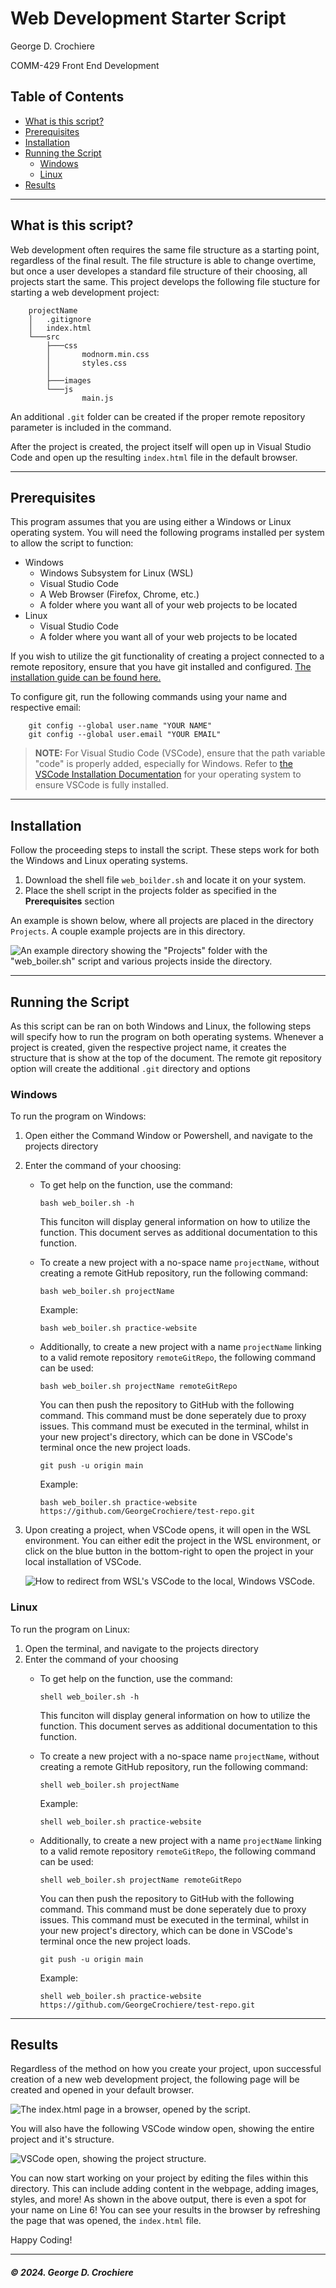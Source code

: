 <link rel="stylesheet" href="https://unpkg.com/bamboo.css/dist/dark.min.css">
<link rel="stylesheet" href="./src/css/styles.css">

# Web Development Starter Script
George D. Crochiere

COMM-429 Front End Development

## Table of Contents
- [What is this script?](#intro)
- [Prerequisites](#prereq)
- [Installation](#install)
- [Running the Script](#run)
    - [Windows](#run-win)
    - [Linux](#run-linux)
- [Results](#results)

---

<a name="intro"></a>

## What is this script?
Web development often requires the same file structure as a starting point, regardless of the final result. The file structure is able to change overtime, but once a user developes a standard file structure of their choosing, all projects start the same. This project develops the following file stucture for starting a web development project:

```
    projectName
    │   .gitignore
    │   index.html
    └───src
        ├───css
        │       modnorm.min.css
        │       styles.css
        │
        ├───images
        └───js
                main.js
```

An additional ```.git``` folder can be created if the proper remote repository parameter is included in the command.

After the project is created, the project itself will open up in Visual Studio Code and open up the resulting ```index.html``` file in the default browser.

---

<a name="prereq"></a>

## Prerequisites
This program assumes that you are using either a Windows or Linux operating system. You will need the following programs installed per system to allow the script to function:

- Windows
    - Windows Subsystem for Linux (WSL)
    - Visual Studio Code
    - A Web Browser (Firefox, Chrome, etc.)
    - A folder where you want all of your web projects to be located
- Linux
    - Visual Studio Code
    - A folder where you want all of your web projects to be located

If you wish to utilize the git functionality of creating a project connected to a remote repository, ensure that you have git installed and configured. [The installation guide can be found here.](https://github.com/git-guides/install-git)

To configure git, run the following commands using your name and respective email:
```
    git config --global user.name "YOUR NAME"
    git config --global user.email "YOUR EMAIL"
```

> **NOTE:** For Visual Studio Code (VSCode), ensure that the path variable "code" is properly added, especially for Windows. Refer to [the VSCode Installation Documentation](https://code.visualstudio.com/docs/setup/setup-overview) for your operating system to ensure VSCode is fully installed.

---

<a name="install"></a>

## Installation
Follow the proceeding steps to install the script. These steps work for both the Windows and Linux operating systems.

1. Download the shell file ```web_boilder.sh``` and locate it on your system.
2. Place the shell script in the projects folder as specified in the **Prerequisites** section

An example is shown below, where all projects are placed in the directory ```Projects```. A couple example projects are in this directory.

![*An example directory showing the "Projects" folder with the "web_boiler.sh" script and various projects inside the directory.*](./src/images/InstallationLocation.png)

---

<a name="run"></a>

## Running the Script
As this script can be ran on both Windows and Linux, the following steps will specify how to run the program on both operating systems.
Whenever a project is created, given the respective project name, it creates the structure that is show at the top of the document. The remote git repository option will create the additional ```.git``` directory and options

<a name="run-win"></a>

### Windows
To run the program on Windows:

1. Open either the Command Window or Powershell, and navigate to the projects directory
2. Enter the command of your choosing:
    - To get help on the function, use the command:

        ```
        bash web_boiler.sh -h
        ```

        This funciton will display general information on how to utilize the function. This document serves as additional documentation to this function.

    - To create a new project with a no-space name ```projectName```, without creating a remote GitHub repository, run the following command:
        
        ```
        bash web_boiler.sh projectName
        ```

        Example:
        
        ```
        bash web_boiler.sh practice-website
        ``` 

    - Additionally, to create a new project with a name ```projectName``` linking to a valid remote repository ```remoteGitRepo```, the following command can be used:
        
        ```
        bash web_boiler.sh projectName remoteGitRepo
        ```

        You can then push the repository to GitHub with the following command. This command must be done seperately due to proxy issues. This command must be executed in the terminal, whilst in your new project's directory, which can be done in VSCode's terminal once the new project loads.

        ```
        git push -u origin main
        ```

        Example:

        ```
        bash web_boiler.sh practice-website https://github.com/GeorgeCrochiere/test-repo.git
        ```

3. Upon creating a project, when VSCode opens, it will open in the WSL environment. You can either edit the project in the WSL environment, or click on the blue button in the bottom-right to open the project in your local installation of VSCode.

    ![*How to redirect from WSL's VSCode to the local, Windows VSCode.*](./src/images/ReopenInWindows.png)

<a name="run-linux"></a>

### Linux
To run the program on Linux:

1. Open the terminal, and navigate to the projects directory
2. Enter the command of your choosing
    - To get help on the function, use the command:

        ```
        shell web_boiler.sh -h
        ```

        This funciton will display general information on how to utilize the function. This document serves as additional documentation to this function.

    - To create a new project with a no-space name ```projectName```, without creating a remote GitHub repository, run the following command:

        ```
        shell web_boiler.sh projectName
        ```

        Example:

        ```
        shell web_boiler.sh practice-website
        ```

    - Additionally, to create a new project with a name ```projectName``` linking to a valid remote repository ```remoteGitRepo```, the following command can be used:

        ```
        shell web_boiler.sh projectName remoteGitRepo
        ```

        You can then push the repository to GitHub with the following command. This command must be done seperately due to proxy issues. This command must be executed in the terminal, whilst in your new project's directory, which can be done in VSCode's terminal once the new project loads.

        ```
        git push -u origin main
        ```

        Example:

        ```
        shell web_boiler.sh practice-website https://github.com/GeorgeCrochiere/test-repo.git
        ```

---

<a name="results"></a>

## Results
Regardless of the method on how you create your project, upon successful creation of a new web development project, the following page will be created and opened in your default browser.

![*The index.html page in a browser, opened by the script.*](./src/images/ResultPageTest.png)

You will also have the following VSCode window open, showing the entire project and it's structure.

![*VSCode open, showing the project structure.*](./src/images/VSCodeOutput.png)

You can now start working on your project by editing the files within this directory. This can include adding content in the webpage, adding images, styles, and more! As shown in the above output, there is even a spot for your name on Line 6! You can see your results in the browser by refreshing the page that was opened, the ```index.html``` file.

Happy Coding!

---

##### &copy; 2024. George D. Crochiere
